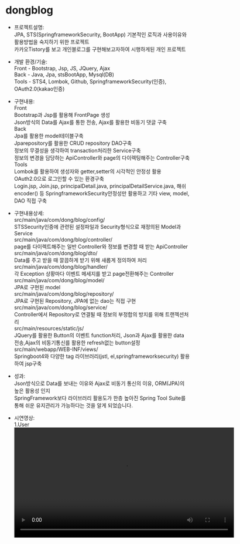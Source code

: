 # dongblog
-	프로젝트설명:	<br/>
JPA, STS(SpringframeworkSecurity, BootApp) 기본적인 로직과 사용이유와 활용방법을 숙지하기 위한 프로젝트 <br/>
카카오Tistory를 보고 개인블로그를 구현해보고자하여 시행하게된 개인 프로젝트<br/>

-	개발 환경/기술:	<br/>
Front - 	Bootstrap, Jsp, JS, JQuery, Ajax<br/>
Back - 	Java, Jpa, stsBootApp, Mysql(DB)<br/>
Tools - 	STS4, Lombok, Github, SpringframeworkSecurity(인증), OAuth2.0(kakao인증) <br/>

-	구현내용: <br/>
Front<br/>
Bootstrap과 Jsp를 활용해 FrontPage 생성 <br/>
Json방식의 Data를 Ajax를 통한 전송, Ajax를 활용한 비동기 댓글 구축 <br/>
Back<br/>
Jpa를 활용한 model테이블구축 <br/>
Jparepository를 활용한 CRUD repository DAO구축 <br/>
정보의 무결성을 생각하여 transaction처리한 Service구축 <br/>
정보의 변경을 담당하는 ApiController와 page의 다이렉팅해주는 Controller구축 <br/>
Tools<br/>
Lombok를 활용하여 생성자와 getter,setter의 시각적인 안정성 활용 <br/>
OAuth2.0으로 로그인할 수 있는 환경구축 <br/>
Login.jsp, Join.jsp, principalDetail.java, principalDetailService.java, 해쉬encoder() 등 
SpringframeworkSecurity안정성만 활용하고 기타 view, model, DAO 직접 구축 <br/>

-	구현내용상세: <br/>
    src/main/java/com/dong/blog/config/ <br/> 
    STSSecurity인증에 관련된 설정파일과 Security형식으로 재정의된 Model과 Service <br/>
    src/main/java/com/dong/blog/controller/ <br/>
    page를 다이렉트해주는 일반 Controller와 정보를 변경할 때 받는 ApiController <br/>
    src/main/java/com/dong/blog/dto/ <br/>
    Data를 주고 받을 때 깔끔하게 받기 위해 새롭게 정의하여 처리 <br/>
    src/main/java/com/dong/blog/handler/ <br/>
    각 Exception 상황마다 이벤트 메세지를 받고 page전환해주는 Controller <br/>
    src/main/java/com/dong/blog/model/ <br/>
    JPA로 구현된 model <br/>
    src/main/java/com/dong/blog/repository/ <br/>
    JPA로 구현된 Repository, JPA에 없는 dao는 직접 구현 <br/>
    src/main/java/com/dong/blog/service/ <br/>
    Controller에서 Repository로 연결될 때 정보의 부정합의 방지를 위해 트랜젝션처리 <br/>
    src/main/resources/static/js/ <br/>
    JQuery를 활용한 Button의 이벤트 function처리, Json과 Ajax를 활용한 data 전송,Ajax의 비동기통신를 활용한 refresh없는 button설정<br/>
    src/main/webapp/WEB-INF/views/  <br/>
    Springboot4와 다양한 tag 라이브러리(jstl, el,springframeworksecurity) 활용하여 jsp구축<br/>

-	성과: <br/>
Json방식으로 Data를 보내는 이유와 Ajax로 비동기 통신의 이유, ORM(JPA)의 높은 활용성 인지  <br/>
SpringFramework보다 라이브러리 활용도가 한층 높아진 Spring Tool Suite를 통해 쉬운 유지관리가 가능하다는 것을 알게 되었습니다.  <br/>


- 시연영상: <br/>
1.User
<video src='
https://user-images.githubusercontent.com/48432253/131433021-3bed2360-3851-4dca-8b69-2a3e4602f75c.mp4' width='600px' controls autoplay>
2.Board
